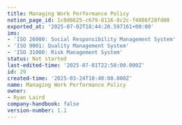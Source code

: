 ```yaml
---
title: Managing Work Performance Policy
notion_page_id: 1c0d6625-c679-8116-8c2c-f4086f28fd08
exported_at: '2025-07-02T18:44:20.597161+00:00'
ims:
- 'ISO 26000: Social Responsibility Management System'
- 'ISO 9001: Quality Management System'
- 'ISO 31000: Risk Management System'
status: Not started
last-edited-time: '2025-07-01T22:58:00.000Z'
id: 29
created-time: '2025-03-24T10:40:00.000Z'
name: Managing Work Performance Policy
owner:
- Ryan Laird
company-handbook: false
version-number: 1.1
---
```


<!-- Unsupported block type: unsupported -->